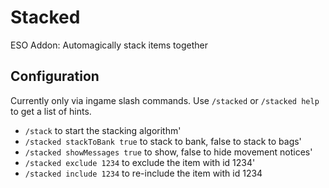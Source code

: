 Stacked
=======

ESO Addon: Automagically stack items together

Configuration
-------------
Currently only via ingame slash commands. Use `/stacked` or `/stacked help` to get a list of hints.

- `/stack` to start the stacking algorithm'
- `/stacked stackToBank true` to stack to bank, false to stack to bags'
- `/stacked showMessages true` to show, false to hide movement notices'
- `/stacked exclude 1234` to exclude the item with id 1234'
- `/stacked include 1234` to re-include the item with id 1234
